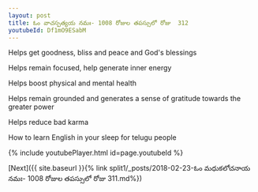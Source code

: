 ```yaml
---
layout: post
title: ఓం వాచస్పత్యయ నమః- 1008 రోజుల తపస్సులో రోజు  312
youtubeId: Df1mO9ESabM
---
```

 
 
Helps get goodness, bliss and peace and God's blessings
 
Helps remain focused, help generate inner energy 
 
Helps boost physical and mental health 
 
Helps remain grounded and generates a sense of gratitude towards the greater power 
 
Helps reduce bad karma
 
How to learn English in your sleep for telugu people
 
 
 
 


{% include youtubePlayer.html id=page.youtubeId %}
 
[Next]({{ site.baseurl }}{% link split1/_posts/2018-02-23-ఓం మధుకలోచనాయ నమః- 1008 రోజుల తపస్సులో రోజు  311.md%})
 
